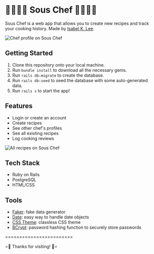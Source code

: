 💫👩🏻‍🍳 Sous Chef 👩🏻‍🍳💫
========================

Sous Chef is a web app that allows you to create new recipes and track your cooking history. Made by [Isabel K. Lee](https://www.kleetime.com).

![Chef profile on Sous Chef](https://i.imgur.com/yUztOWu.png)

## Getting Started

1. Clone this repository onto your local machine.
2. Run `bundle install` to download all the necessary gems.
3. Run `rails db:migrate` to create the database.
4. Run `rails db:seed` to seed the database with some auto-generated data.
5. Run `rails s` to start the app!

## Features

* Login or create an account
* Create recipes
* See other chef's profiles
* See all existing recipes
* Log cooking reviews

![All recipes on Sous Chef](https://i.imgur.com/3Il5wwM.png)



## Tech Stack

* Ruby on Rails
* PostgreSQL
* HTML/CSS

## Tools

* [Faker](https://github.com/faker-ruby/faker): fake data generator
* [Date](https://github.com/ruby/date): easy way to handle date objects
* [CSS Theme](https://kognise.github.io/water.css/): classless CSS theme
* [BCrypt](https://github.com/codahale/bcrypt-ruby): password hashing function to securely store passwords

========================

⭐️🍜 Thanks for visiting! 🍜⭐️

